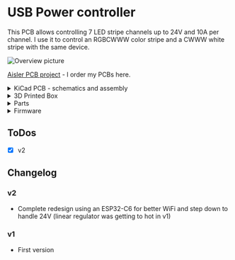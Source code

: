 # USB Power controller

This PCB allows controlling 7 LED stripe channels up to 24V and 10A per channel. I use it to control an RGBCWWW color stripe and a CWWW white stripe with the same device.

![Overview picture](pictures/esphome-dashboard.png)

[Aisler PCB project](https://aisler.net/p/KIGTGSCT) - I order my PCBs here.

<details>
<summary>KiCad PCB - schematics and assembly </summary>

- [KiCad PCB project](KiCad/pcb-led-lights/pcb-led-lights.kicad_pro)
- ![Schematic Preview](pictures/schematic.png)
- ![PCB front 3D model](pictures/pcb-top-preview.png)
- ![PCB rear 3D model](pictures/pcb-bottom-preview.jpg)
- ![PCB tracks](pictures/pcb-tracks.png)
- ![PCB front Assembly](pictures/pcb-top.png)
- ![PCB rear Assembly](pictures/pcb-bottom.png)
  
</details>

<details>
<summary>3D Printed Box </summary>

- [3D Printed box](FreeCAD)
- [FreeCad file](FreeCAD/pcb-led-lights.FCStd)
  - fix PCB with 3x M2 screws up to 7mm long
  - use up to 3x 3mm wide screws to fix to the wall
  - cover slack: 0.15 mm (enough that it holds without screws)
  - all parameters of the box are in the Settings Spreadsheet that you can change with FreeCAD if you need to
    adjust to your case
- [3MF file - small box](FreeCAD/pcb-led-lights-Box.3mf)
![cage-render](pictures/cage-preview.png)

</details>

<details>
<summary>Parts</summary>

- 1x [ESP32-C6 Zero](https://www.waveshare.com/wiki/ESP32-C6-Zero) - this allows for wifi 6 and reduced components to solder as programer, led and antenna are included
- 1x [AP63203WU-7 Step-Down converter](https://www.mouser.com/datasheet/2/115/DIOD_S_A0007089856_1-2542907.pdf)
- 12x [Screw Terminal blocks](https://www.amazon.de/YIXISI-Terminal-Schraubklemme-Steckverbinder-Arduino/dp/B087RN8FDZ)
- 1x [2,9 uH inductor](https://www.mouser.com/datasheet/2/3/ASPI_0628-1775153.pdf)
- 7x [SUD40N06-25L Power MOSFET](https://www.farnell.com/datasheets/69243.pdf). Can also use [STD35NF06LT4](https://www.st.com/resource/en/datasheet/std35nf06l.pdf)
- 7x 0805 SMD 47 KOhms resistor
- 2x 0805 SMD 100 nF capacitor
- 2x 0805 SMD 22 uF capacitor
- 1x 0805 SMD 10 uF capacitor
  
</details>

<details>
<summary>Firmware</summary>

- You need to modify/create your own [ESPHome.io](https://esphome.io) definition and include the [yaml in this folder](rgbww_ww_v2.yaml)
- [Example for v2](TBD)

</details>


## ToDos

- [x] v2

## Changelog

### v2

- Complete redesign using an ESP32-C6 for better WiFi and step down to handle 24V (linear regulator was getting to hot in v1)

### v1

- First version

